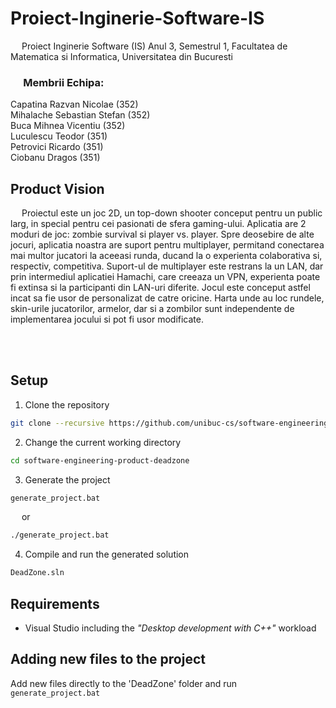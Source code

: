 ﻿# Proiect-Inginerie-Software-IS

&emsp; Proiect Inginerie Software (IS) Anul 3, Semestrul 1, Facultatea de Matematica si Informatica, Universitatea din Bucuresti <br/>

### &emsp; Membrii Echipa: <br/>
Capatina Razvan Nicolae ($352$) <br/> 
Mihalache Sebastian Stefan ($352$) <br/>
Buca Mihnea Vicentiu ($352$) <br/>
Luculescu Teodor ($351$) <br/>
Petrovici Ricardo ($351$) <br/>
Ciobanu Dragos ($351$) <br/>

## Product Vision
&emsp; Proiectul este un joc 2D, un top-down shooter conceput pentru un public larg, in special pentru cei pasionati de sfera gaming-ului. Aplicatia are 2 moduri de joc: zombie survival si player vs. player. Spre deosebire de alte jocuri, aplicatia noastra are suport pentru multiplayer, permitand conectarea mai multor jucatori la aceeasi runda, ducand la o experienta colaborativa si, respectiv, competitiva. Suport-ul de multiplayer este restrans la un LAN, dar prin intermediul aplicatiei Hamachi, care creeaza un VPN, experienta poate fi extinsa si la participanti din LAN-uri diferite. Jocul este conceput astfel incat sa fie usor de personalizat de catre oricine. Harta unde au loc rundele, skin-urile jucatorilor, armelor, dar si a zombilor sunt independente de implementarea jocului si pot fi usor modificate.

<br/> <br/>

## Setup  
1. Clone the repository
```sh
git clone --recursive https://github.com/unibuc-cs/software-engineering-product-deadzone
```

2. Change the current working directory
```sh
cd software-engineering-product-deadzone
```

3. Generate the project
```sh
generate_project.bat
```
&emsp; or <br/>
```sh
./generate_project.bat
```

4. Compile and run the generated solution
```sh
DeadZone.sln
```

## Requirements
- Visual Studio including the *"Desktop development with C++"* workload

## Adding new files to the project
Add new files directly to the 'DeadZone' folder and run `generate_project.bat`
